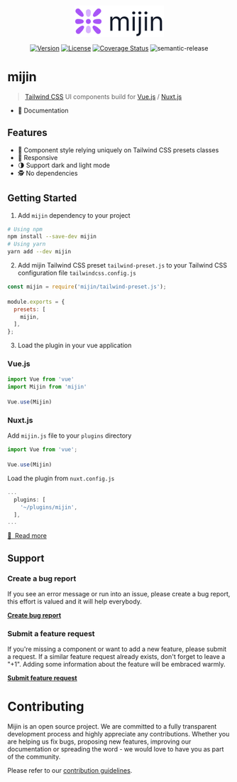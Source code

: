 <p align="center">
  <img alt="mijin-logo" height="70" alt="mijin logo" src="./.github/mijin-logo.svg"/>
</p>

<p align="center">
  <a href="https://www.npmjs.com/package/vue"><img src="https://img.shields.io/npm/v/vue.svg?sanitize=true" alt="Version"></a>
  <a href="https://www.npmjs.com/package/vue"><img src="https://img.shields.io/npm/l/vue.svg?sanitize=true" alt="License"></a>
  <a href="https://codecov.io/github/vuejs/vue?branch=dev"><img src="https://img.shields.io/codecov/c/github/vuejs/vue/dev.svg?sanitize=true" alt="Coverage Status"></a>
  <img src="https://img.shields.io/badge/%20%20%F0%9F%93%A6%F0%9F%9A%80-semantic--release-e10079.svg" alt="semantic-release"></a>
</p>

# mijin

> [Tailwind CSS](https://tailwindcss.com) UI components build for [Vue.js](https://vuejs.org) / [Nuxt.js](https://nuxtjs.org)

- 📖 Documentation

## Features

- 💅 Component style relying uniquely on Tailwind CSS presets classes
- 📱 Responsive
- 🌗 Support dark and light mode
- 🕵️ No dependencies

## Getting Started

1. Add `mijin` dependency to your project

```bash
# Using npm
npm install --save-dev mijin
# Using yarn
yarn add --dev mijin
```

2. Add mijin Tailwind CSS preset `tailwind-preset.js` to your Tailwind CSS configuration file `tailwindcss.config.js`

```javascript
const mijin = require('mijin/tailwind-preset.js');

module.exports = {
  presets: [
    mijin,
  ],
};
```

3. Load the plugin in your vue application

### Vue.js

```javascript
import Vue from 'vue'
import Mijin from 'mijin'

Vue.use(Mijin)
```

### Nuxt.js

Add `mijin.js` file to your `plugins` directory

```javascript
import Vue from 'vue';

Vue.use(Mijin)
```

Load the plugin from `nuxt.config.js`

```javascript
...
  plugins: [
    '~/plugins/mijin',
  ],
...
```

[📖 &nbsp;Read more](https://mijin.design/docs/getting-started)
## Support

### Create a bug report

If you see an error message or run into an issue, please create a bug report, this effort is valued and it will help everybody.

[**Create bug report**](https://github.com/lecoueyl/mijin/issues/new?assignees=&labels=bug&template=bug_report.md&title=)

### Submit a feature request

If you're missing a component or want to add a new feature, please submit a request.
If a similar feature request already exists, don't forget to leave a "+1". Adding some information about the feature will be embraced warmly.

[**Submit feature request**](https://github.com/lecoueyl/mijin/issues/new?assignees=&labels=enhancement&template=feature_request.md&title=)

# Contributing

Mijin is an open source project. We are committed to a fully transparent development process and highly appreciate any contributions. Whether you are helping us fix bugs, proposing new features, improving our documentation or spreading the word - we would love to have you as part of the community.

Please refer to our [contribution guidelines](./CONTRIBUTING.md).

